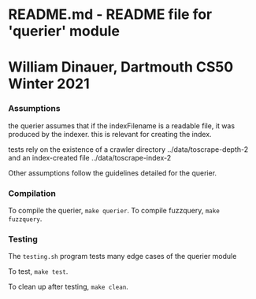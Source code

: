 # README.md - README file for 'querier' module
# William Dinauer, Dartmouth CS50 Winter 2021

### Assumptions

the querier assumes that if the indexFilename is a readable file, it was produced by the indexer.
this is relevant for creating the index.

tests rely on the existence of a crawler directory ../data/toscrape-depth-2 and 
an index-created file ../data/toscrape-index-2

Other assumptions follow the guidelines detailed for the querier.

### Compilation

To compile the querier, `make querier`.
To compile fuzzquery, `make fuzzquery`.

### Testing

The `testing.sh` program tests many edge cases of the querier module

To test, `make test`.

To clean up after testing, `make clean`.
